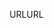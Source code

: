 <span data-ttu-id="ff68d-101">URL</span><span class="sxs-lookup"><span data-stu-id="ff68d-101">URL</span></span>